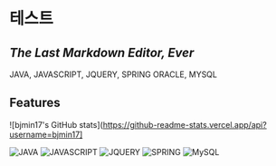 # 테스트
## _The Last Markdown Editor, Ever_

JAVA, JAVASCRIPT, JQUERY, SPRING
ORACLE, MYSQL

## Features
![bjmin17's GitHub stats](https://github-readme-stats.vercel.app/api?username=bjmin17]
<div>
  <img alt="JAVA" src ="https://img.shields.io/badge/Java-007396.svg?&style=for-the-badge&logo=Java&logoColor=White"/>
  <img alt="JAVASCRIPT" src ="https://img.shields.io/badge/JavaScript-F7DF1E.svg?&style=for-the-badge&logo=JavaScript&logoColor=White"/>
  <img alt="JQUERY" src ="https://img.shields.io/badge/JQuery-0769AD.svg?&style=for-the-badge&logo=JQuery&logoColor=White"/>
  <img alt="SPRING" src ="https://img.shields.io/badge/Spring-6DB33F.svg?&style=for-the-badge&logo=Spring&logoColor=White"/>
  <img alt="MySQL" src ="https://img.shields.io/badge/MySQL-4479A1.svg?&style=for-the-badge&logo=MySQL&logoColor=White"/>
</div>

  


